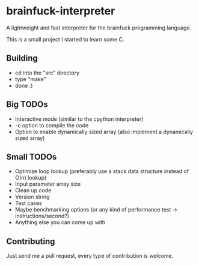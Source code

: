 brainfuck-interpreter
=====================

A lightweight and fast interpreter for the brainfuck programming language.

This is a small project I started to learn some C.

Building
--------
* cd into the "src" directory
* type "make"
* done :)

Big TODOs
---------
* Interactive mode (similar to the cpython interpreter)
* -c option to compile the code
* Option to enable dynamically sized array (also implement a dynamically sized array)

Small TODOs
-----------
* Optimize loop lookup (preferably use a stack data structure instead of O(n) lookup)
* Input parameter array size
* Clean up code
* Version string
* Test cases
* Maybe benchmarking options (or any kind of performance test -> instructions/second?)
* Anything else you can come up with

Contributing
------------
Just send me a pull request, every type of contribution is welcome.


